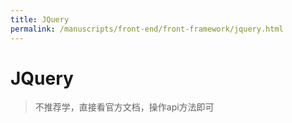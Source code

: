 ```yaml
---
title: JQuery
permalink: /manuscripts/front-end/front-framework/jquery.html
---
```

# JQuery

> 不推荐学，直接看官方文档，操作api方法即可
